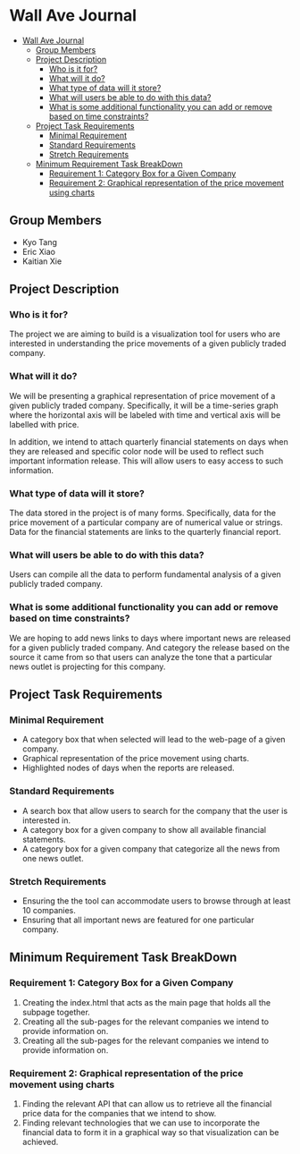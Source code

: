 # Wall Ave Journal

- [Wall Ave Journal](#wall-ave-journal)
  - [Group Members](#group-members)
  - [Project Description](#project-description)
    - [Who is it for?](#who-is-it-for)
    - [What will it do?](#what-will-it-do)
    - [What type of data will it store?](#what-type-of-data-will-it-store)
    - [What will users be able to do with this data?](#what-will-users-be-able-to-do-with-this-data)
    - [What is some additional functionality you can add or remove based on time constraints?](#what-is-some-additional-functionality-you-can-add-or-remove-based-on-time-constraints)
  - [Project Task Requirements](#project-task-requirements)
    - [Minimal Requirement](#minimal-requirement)
    - [Standard Requirements](#standard-requirements)
    - [Stretch Requirements](#stretch-requirements)
  - [Minimum Requirement Task BreakDown](#minimum-requirement-task-breakdown)
    - [Requirement 1: Category Box for a Given Company](#requirement-1-category-box-for-a-given-company)
    - [Requirement 2: Graphical representation of the price movement using charts](#requirement-2-graphical-representation-of-the-price-movement-using-charts)

## Group Members

- Kyo Tang
- Eric Xiao
- Kaitian Xie

## Project Description

### Who is it for?

The project we are aiming to build is a visualization tool for users who are interested in understanding the price movements of a given publicly traded company.

### What will it do?

We will be presenting a graphical representation of price movement of a given publicly traded company. Specifically, it will be a time-series graph where the horizontal axis will be labeled with time and vertical axis will be labelled with price.

In addition, we intend to attach quarterly financial statements on days when they are released and specific color node will be used to reflect such important information release. This will allow users to easy access to such information.

### What type of data will it store?

The data stored in the project is of many forms. Specifically, data for the price movement of a particular company are of numerical value or strings. Data for the financial statements are links to the quarterly financial report.

### What will users be able to do with this data?

Users can compile all the data to perform fundamental analysis of a given publicly traded company.

### What is some additional functionality you can add or remove based on time constraints?

We are hoping to add news links to days where important news are released for a given publicly traded company.  And category the release based on the source it came from so that users can analyze the tone that a particular news outlet is projecting for this company.

## Project Task Requirements

### Minimal Requirement

- A category box that when selected will lead to the web-page of a given company.
- Graphical representation of the price movement using charts.
- Highlighted nodes of days when the reports are released.

### Standard Requirements

- A search box that allow users to search for the company that the user is interested in.
- A category box for a given company to show all available financial statements.
- A category box for a given company that categorize all the news from one news outlet.

### Stretch Requirements

- Ensuring the the tool can accommodate users to browse through at least 10 companies.
- Ensuring that all important news are featured for one particular company.

## Minimum Requirement Task BreakDown

### Requirement 1: Category Box for a Given Company

1. Creating the index.html that acts as the main page that holds all the subpage together.
1. Creating all the sub-pages for the relevant companies we intend to provide information on.
1. Creating all the sub-pages for the relevant companies we intend to provide information on.

### Requirement 2: Graphical representation of the price movement using charts

1. Finding the relevant API that can allow us to retrieve all the financial price data for the companies that we intend to show.
1. Finding relevant technologies that we can use to incorporate the financial data to form it in a graphical way so that visualization can be achieved.
